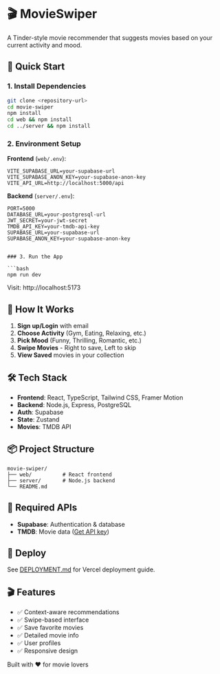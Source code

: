 # 🎬 MovieSwiper

A Tinder-style movie recommender that suggests movies based on your current activity and mood.

## 🚀 Quick Start

### 1. Install Dependencies

```bash
git clone <repository-url>
cd movie-swiper
npm install
cd web && npm install
cd ../server && npm install
```

### 2. Environment Setup

**Frontend** (`web/.env`):

```env
VITE_SUPABASE_URL=your-supabase-url
VITE_SUPABASE_ANON_KEY=your-supabase-anon-key
VITE_API_URL=http://localhost:5000/api
```

**Backend** (`server/.env`):

```env
PORT=5000
DATABASE_URL=your-postgresql-url
JWT_SECRET=your-jwt-secret
TMDB_API_KEY=your-tmdb-api-key
SUPABASE_URL=your-supabase-url
SUPABASE_ANON_KEY=your-supabase-anon-key


### 3. Run the App

```bash
npm run dev
```

Visit: http://localhost:5173

## 🎯 How It Works

1. **Sign up/Login** with email
2. **Choose Activity** (Gym, Eating, Relaxing, etc.)
3. **Pick Mood** (Funny, Thrilling, Romantic, etc.)
4. **Swipe Movies** - Right to save, Left to skip
5. **View Saved** movies in your collection

## 🛠️ Tech Stack

- **Frontend**: React, TypeScript, Tailwind CSS, Framer Motion
- **Backend**: Node.js, Express, PostgreSQL
- **Auth**: Supabase
- **State**: Zustand
- **Movies**: TMDB API

## 📦 Project Structure

```
movie-swiper/
├── web/          # React frontend
├── server/       # Node.js backend
└── README.md
```

## 🔑 Required APIs

- **Supabase**: Authentication & database
- **TMDB**: Movie data ([Get API key](https://www.themoviedb.org/settings/api))

## 🚀 Deploy

See [DEPLOYMENT.md](DEPLOYMENT.md) for Vercel deployment guide.

## 🎬 Features

- ✅ Context-aware recommendations
- ✅ Swipe-based interface
- ✅ Save favorite movies
- ✅ Detailed movie info
- ✅ User profiles
- ✅ Responsive design

Built with ❤️ for movie lovers
